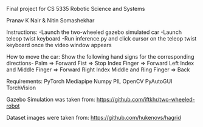 Final project for CS 5335 Robotic Science and Systems

Pranav K Nair & Nitin Somashekhar

Instructions:
    -Launch the two-wheeled gazebo simulated car
    -Launch teleop twist keyboard
    -Run inference.py and click cursor on the teleop twist keyboard once the video window appears

How to move the car:
Show the following hand signs for the corresponding directions-
    Palm => Forward
    Fist => Stop
    Index Finger => Forward Left
    Index and Middle Finger => Forward Right
    Index Middle and Ring Finger => Back

Requirements:
    PyTorch
    Mediapipe
    Numpy
    PIL
    OpenCV
    PyAutoGUI
    TorchVision

Gazebo Simulation was taken from: https://github.com/iftkhr/two-wheeled-robot

Dataset images were taken from: https://github.com/hukenovs/hagrid
